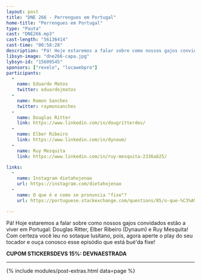 ```yaml
---
layout: post
title: "DNE 266 - Perrengues em Portugal"
home-title: "Perrengues em Portugal"
type: "Pauta"
cast: "DNE266.mp3"
cast-length: "56136414"
cast-time: "00:58:28"
description: "Pá! Hoje estaremos a falar sobre como nossos gajos convidados estão a viver em Portugal: Douglas Ritter, Elber Ribeiro (Dynaum) e Ruy Mesquita! Com certeza você leu no sotaque lusitano, pois, agora aperte o play do seu tocador e ouça conosco esse episódio que está bué'da fixe!"
libsyn-image: "dne266-capa.jpg"
lybsyn-id: "15609545"
sponsors: ["revelo", "locawebpro"]
participants:
  -
    name: Eduardo Matos
    twitter: eduardojmatos
  -
    name: Ramon Sanches
    twitter: raymonsanches
  -
    name: Douglas Ritter
    link: https://www.linkedin.com/in/dougritterdev/
  -
    name: Elber Ribeiro
    link: https://www.linkedin.com/in/dynaum/
  -
    name: Ruy Mesquita
    link: https://www.linkedin.com/in/ruy-mesquita-2336ab25/

links:
  -
    name: Instagram dietahojenao
    url: https://instagram.com/dietahojenao
  -
    name: O que é e como se pronuncia "fixe"?
    url: https://portuguese.stackexchange.com/questions/85/o-que-%C3%A9-e-como-se-pronuncia-fixe

---
```


Pá! Hoje estaremos a falar sobre como nossos gajos convidados estão a viver em Portugal: Douglas Ritter, Elber Ribeiro (Dynaum) e Ruy Mesquita! Com certeza você leu no sotaque lusitano, pois, agora aperte o play do seu tocador e ouça conosco esse episódio que está bué'da fixe!

<strong>CUPOM STICKERSDEVS 15%: DEVNAESTRADA</strong>

---

{% include modules/post-extras.html data=page %}
